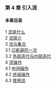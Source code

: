 ### 第 4 章 引入流 ###
#### 本章目录 ####
1	[流是什么](Course1.java)   
2	[流简介](Course2.java)   
3	[流与集合](Course3.java)   
3.1	[只能遍历一次](Course31.java)   
3.2	[外部迭代与内部迭代](Course32.java)   
4	[流操作](Course4.java)   
4.1	[中间操作](Course41.java)   
4.2	[终端操作](Course42.java)   
4.3	[使用流](Course43.java)   
